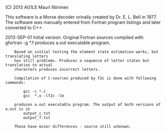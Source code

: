 (C) 2013  AG1LE Mauri Niininen 

This software is a Morse decoder orinally created by Dr. E. L. Bell in 1977.  
The software was manually entered from Fortran program listings and later converted to C++. 

2013-SEP-01  	Initial version. Original Fortran sources compiled with  
			gfortran -g  *.f 
		produces a.out  executable program.  

		Based on initial testing the element state estimation works, but translating letters 
		has still problems. Produces a sequence of letter states but translation to actual 
		characters produces incorrect letters. 

 		Compilation of C-sources produced by f2c is done with following commands:

			gcc -c *.c 
			gcc  *.o -lf2c -lm

		produces a.out executable program. The output of both versions of a.out is in 
			output_c.txt
			output_f.txt 

		These have minor differences - source still unknown. 
